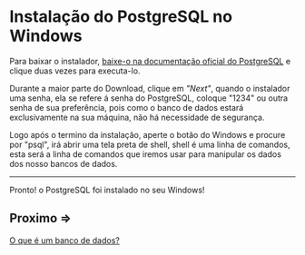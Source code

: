 # Instalação do PostgreSQL no Windows

Para baixar o instalador, [baixe-o na documentação oficial do PostgreSQL](https://www.postgresql.org/download/windows/) e clique duas vezes para executa-lo.

Durante a maior parte do Download, clique em _"Next"_, quando o instalador uma senha, ela se refere á senha do PostgreSQL, coloque "1234" ou outra senha de sua preferência, pois como o banco de dados estará exclusivamente na sua máquina, não há necessidade de segurança.

Logo após o termino da instalação, aperte o botão do Windows e procure por "psql", irá abrir uma tela preta de shell, shell é uma linha de comandos, esta será a linha de comandos que iremos usar para manipular os dados dos nosso bancos de dados.

---

Pronto! o PostgreSQL foi instalado no seu Windows!

## Proximo =>

[O que é um banco de dados?](../oque-bd/README.md)
